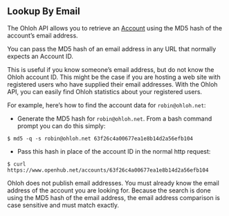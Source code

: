 ## Lookup By Email

The Ohloh API allows you to retrieve an [Account](reference/account.md) using the MD5 hash of the account’s email address.

You can pass the MD5 hash of an email address in any URL that normally expects an Account ID.

This is useful if you know someone’s email address, but do not know the Ohloh account ID. This might be the case if you are hosting a web site with registered users who have supplied their email addresses. With the Ohloh API, you can easily find Ohloh statistics about your registered users.

For example, here’s how to find the account data for `robin@ohloh.net`:
+ Generate the MD5 hash for `robin@ohloh.net`. From a bash command prompt you can do this simply:
```shell
$ md5 -q -s robin@ohloh.net 63f26c4a00677ea1e8b14d2a56efb104
```

+ Pass this hash in place of the account ID in the normal http request:
```shell
$ curl https://www.openhub.net/accounts/63f26c4a00677ea1e8b14d2a56efb104
```

Ohloh does not publish email addresses. You must already know the email address of the account you are looking for. Because the search is done using the MD5 hash of the email address, the email address comparison is case sensitive and must match exactly.
